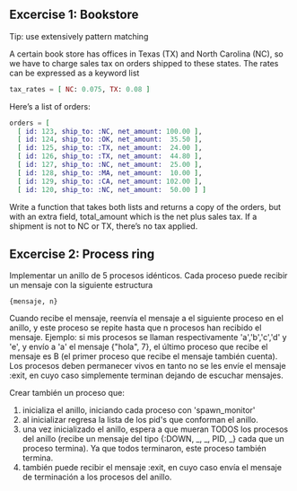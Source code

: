 Excercise 1: Bookstore
----------------------

Tip: use extensively pattern matching

A certain book store has offices in Texas (TX) and North Carolina (NC),
so we have to charge sales tax on orders shipped to these states. The
rates can be expressed as a keyword list

```elixir
tax_rates = [ NC: 0.075, TX: 0.08 ]
```

Here’s a list of orders:

```elixir
orders = [
  [ id: 123, ship_to: :NC, net_amount: 100.00 ],
  [ id: 124, ship_to: :OK, net_amount:  35.50 ], 
  [ id: 125, ship_to: :TX, net_amount:  24.00 ],
  [ id: 126, ship_to: :TX, net_amount:  44.80 ],
  [ id: 127, ship_to: :NC, net_amount:  25.00 ],
  [ id: 128, ship_to: :MA, net_amount:  10.00 ],
  [ id: 129, ship_to: :CA, net_amount: 102.00 ],
  [ id: 120, ship_to: :NC, net_amount:  50.00 ] ]
```
  
Write a function that takes both lists and returns a copy of the orders,
but with an extra field,  total_amount which is the net plus sales tax. If a
shipment is not to NC or TX, there’s no tax applied.

Excercise 2: Process ring
-------------------------

Implementar un anillo de 5 procesos idénticos. Cada proceso puede recibir un mensaje con la siguiente estructura

    {mensaje, n}

Cuando recibe el mensaje, reenvía el mensaje a el siguiente proceso en el anillo, y este proceso se repite hasta que n procesos han recibido el mensaje. Ejemplo: si mis procesos se llaman respectivamente 'a','b','c','d' y 'e', y envío a 'a' el mensaje {"hola", 7}, el último proceso que recibe el mensaje es B (el primer proceso que recibe el mensaje también cuenta). Los procesos deben permanecer vivos en tanto no se les envíe el mensaje :exit, en cuyo caso simplemente terminan dejando de escuchar mensajes. 

Crear también un proceso que:

1. inicializa el anillo, iniciando cada proceso con 'spawn_monitor'
2. al inicializar regresa la lista de los pid's que conforman el anillo.
3. una vez inicializado el anillo, espera a que mueran TODOS los procesos del anillo (recibe un mensaje del tipo {:DOWN, _, _, PID, _} cada que un proceso termina). Ya que todos terminaron, este proceso también termina.
4. también puede recibir el mensaje :exit, en cuyo caso envía el mensaje de terminación a los procesos del anillo.

